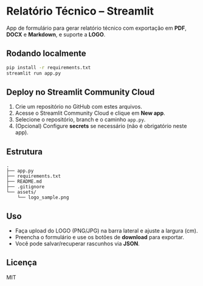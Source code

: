 # Relatório Técnico – Streamlit

App de formulário para gerar relatório técnico com exportação em **PDF**, **DOCX** e **Markdown**, e suporte a **LOGO**.

## Rodando localmente
```bash
pip install -r requirements.txt
streamlit run app.py
```

## Deploy no Streamlit Community Cloud
1. Crie um repositório no GitHub com estes arquivos.
2. Acesse o Streamlit Community Cloud e clique em **New app**.
3. Selecione o repositório, branch e o caminho `app.py`.
4. (Opcional) Configure **secrets** se necessário (não é obrigatório neste app).

## Estrutura
```
.
├── app.py
├── requirements.txt
├── README.md
├── .gitignore
└── assets/
    └── logo_sample.png
```

## Uso
- Faça upload do LOGO (PNG/JPG) na barra lateral e ajuste a largura (cm).
- Preencha o formulário e use os botões de **download** para exportar.
- Você pode salvar/recuperar rascunhos via **JSON**.

## Licença
MIT
